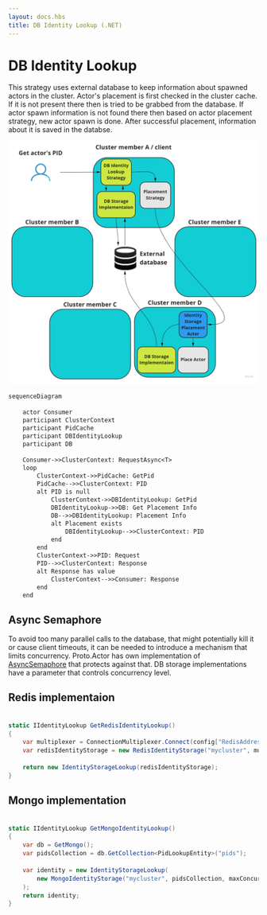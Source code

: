 ```yaml
---
layout: docs.hbs
title: DB Identity Lookup (.NET)
---
```


# DB Identity Lookup

This strategy uses external database to keep information about spawned actors in the cluster. Actor's placement is first checked in the cluster cache. If it is not present there then is tried to be grabbed from the database. If actor spawn information is not found there then based on actor placement strategy, new actor spawn is done. After successful placement, information about it is saved in the databse.

![DB-Identity-Lookup](images/db-identity-lookup.jpg)

```mermaid
sequenceDiagram

    actor Consumer
    participant ClusterContext
    participant PidCache
    participant DBIdentityLookup
    participant DB

    Consumer->>ClusterContext: RequestAsync<T>
    loop
        ClusterContext->>PidCache: GetPid
        PidCache-->>ClusterContext: PID
        alt PID is null
            ClusterContext->>DBIdentityLookup: GetPid
            DBIdentityLookup->>DB: Get Placement Info
            DB-->>DBIdentityLookup: Placement Info
            alt Placement exists
                DBIdentityLookup-->>ClusterContext: PID
            end
        end
        ClusterContext->>PID: Request
        PID-->>ClusterContext: Response
        alt Response has value
            ClusterContext-->>Consumer: Response
        end
    end
```

## Async Semaphore

To avoid too many parallel calls to the database, that might potentially kill it or cause client timeouts, it can be needed to introduce a mechanism that limits concurrency. Proto.Actor has own implementation of [AsyncSemaphore](https://github.com/asynkron/protoactor-dotnet/blob/dev/src/Proto.Actor/Utils/AsyncSemaphore.cs#L12) that protects against that. DB storage implementations have a parameter that controls concurrency level.

## Redis implementaion

```csharp

static IIdentityLookup GetRedisIdentityLookup()
{
    var multiplexer = ConnectionMultiplexer.Connect(config["RedisAddress"]);
    var redisIdentityStorage = new RedisIdentityStorage("mycluster", multiplexer, maxConcurrency: 50);

    return new IdentityStorageLookup(redisIdentityStorage);
}

```

## Mongo implementation

```csharp

static IIdentityLookup GetMongoIdentityLookup()
{
    var db = GetMongo();
    var pidsCollection = db.GetCollection<PidLookupEntity>("pids");

    var identity = new IdentityStorageLookup(
        new MongoIdentityStorage("mycluster", pidsCollection, maxConcurrency: 200)
    );
    return identity;
}

```
